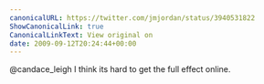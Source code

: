 ```yaml
---
canonicalURL: https://twitter.com/jmjordan/status/3940531822
ShowCanonicalLink: true
CanonicalLinkText: View original on
date: 2009-09-12T20:24:44+00:00
---
```

@candace_leigh I think its hard to get the full effect online.